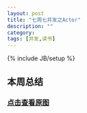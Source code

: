 ```yaml
---
layout: post
title: "七周七并发之Actor"
description: ""
category:
tags: [并发,读书]
---
```

{% include JB/setup %}

## 本周总结

### [点击查看原图](/img/actor.png)
